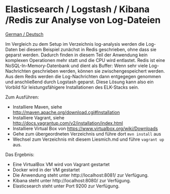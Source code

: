 Elasticsearch / Logstash / Kibana /Redis zur Analyse von Log-Dateien
===============

[German / Deutsch](LIESMICH.md) 

Im Vergleich zu dem Setup im Verzeichnis log-analysis werden die
Log-Daten bei diesem Beispiel zunächst in Redis geschrieben, ohne dass
sie geparst werden. Dadurch finden in diesem Teil der Anwendung kein
komplexen Operationen mehr statt und die CPU wird entlastet. Redis ist
eine NoSQL-In-Memory-Datenbank und dient als Buffer: Wenn sehr viele
Log-Nachrichten geschrieben werden, können sie zwischengespeichert
werden. Aus dem Redis werden die Log-Nachrichten dann entgegegen
genommen und anschließend durch Logstash geparst. Diese Lösung kann
also ein Vorbild für leistungsfähigere Installationen des ELK-Stacks sein.

Zum Ausführen:

- Installiere Maven, siehe http://maven.apache.org/download.cgi#Installation
- Installiere Vagrant, siehe
  http://docs.vagrantup.com/v2/installation/index.html
- Installiere Virtual Box von https://www.virtualbox.org/wiki/Downloads
- Gehe zum übergeordneten Verzeichnis und führe dort `mvn install` aus
- Wechsel zum Verzeichnis mit diesem Liesmich.md und führe `vagrant
   up` aus.

Das Ergebnis:

- Eine VirtualBox VM wird von Vagrant gestartet
- Docker wird in der VM gestartet
- Die Anwendung steht unter http://localhost:8081/ zur Verfügung.
- Kibana steht unter http://localhost:8080/ zur Verfügung.
- Elasticsearch steht unter Port 9200 zur Verfügung.

